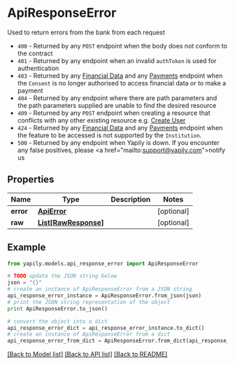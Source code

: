 # ApiResponseError

Used to return errors from the bank from each request<ul><li>`400` - Returned by any `POST` endpoint when the body does not conform to the contract</li><li>`401` - Returned by any endpoint when an invalid `authToken` is used for authentication</li><li>`403` - Returned by any [Financial Data](https://docs.yapily.com/api/reference/#tag/Financial-Data) and any [Payments](https://docs.yapily.com/api/reference/#tag/Payments) endpoint when the `Consent` is no longer authorised to access financial data or to make a payment</li><li>`404` - Returned by any endpoint where there are path parameters and the path parameters supplied are unable to find the desired resource</li><li>`409` - Returned by any `POST` endpoint when creating a resource that conflicts with any other existing resource e.g. [Create User](https://docs.yapily.com/api/reference/#operation/addUser)</li><li>`424` - Returned by any [Financial Data](https://docs.yapily.com/api/reference/#tag/Financial-Data) and any [Payments](https://docs.yapily.com/api/reference/#tag/Payments) endpoint when the feature to be accessed is not supported by the `Institution`.</li><li>`500` - Returned by any endpoint when Yapily is down. If you encounter any false positives, please <a href=\"mailto:support@yapily.com\">notify us</a></li></ul>

## Properties
Name | Type | Description | Notes
------------ | ------------- | ------------- | -------------
**error** | [**ApiError**](ApiError.md) |  | [optional] 
**raw** | [**List[RawResponse]**](RawResponse.md) |  | [optional] 

## Example

```python
from yapily.models.api_response_error import ApiResponseError

# TODO update the JSON string below
json = "{}"
# create an instance of ApiResponseError from a JSON string
api_response_error_instance = ApiResponseError.from_json(json)
# print the JSON string representation of the object
print ApiResponseError.to_json()

# convert the object into a dict
api_response_error_dict = api_response_error_instance.to_dict()
# create an instance of ApiResponseError from a dict
api_response_error_from_dict = ApiResponseError.from_dict(api_response_error_dict)
```
[[Back to Model list]](../README.md#documentation-for-models) [[Back to API list]](../README.md#documentation-for-api-endpoints) [[Back to README]](../README.md)


